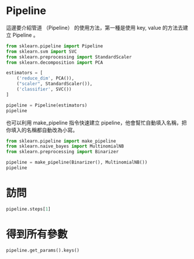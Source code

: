 <script src="https://cdn.mathjax.org/mathjax/latest/MathJax.js?config=TeX-AMS-MML_HTMLorMML" type="text/javascript"></script>
<script type="text/x-mathjax-config">
MathJax.Hub.Config({
    tex2jax: {
    inlineMath: [ ["$","$"], ["\(","\)"] ],
    processEscapes: true
    }
});
</script>



# Pipeline

這邊要介紹管道 （Pipeline） 的使用方法，第一種是使用 key, value 的方法去建立 Pipeline 。




```python 
from sklearn.pipeline import Pipeline
from sklearn.svm import SVC
from sklearn.preprocessing import StandardScaler
from sklearn.decomposition import PCA

estimators = [
    ('reduce_dim', PCA()), 
    ("scaler", StandardScaler()),
    ('classifier', SVC())
]

pipeline = Pipeline(estimators)
pipeline

```


也可以利用 make_pipeline 指令快速建立 pipeline，他會幫忙自動填入名稱，把你填入的名稱都自動改為小寫。



```python 
from sklearn.pipeline import make_pipeline
from sklearn.naive_bayes import MultinomialNB
from sklearn.preprocessing import Binarizer

pipeline = make_pipeline(Binarizer(), MultinomialNB())
pipeline

```


# 訪問


```python 
pipeline.steps[1]
```


# 得到所有參數


```python 
pipeline.get_params().keys()
```
